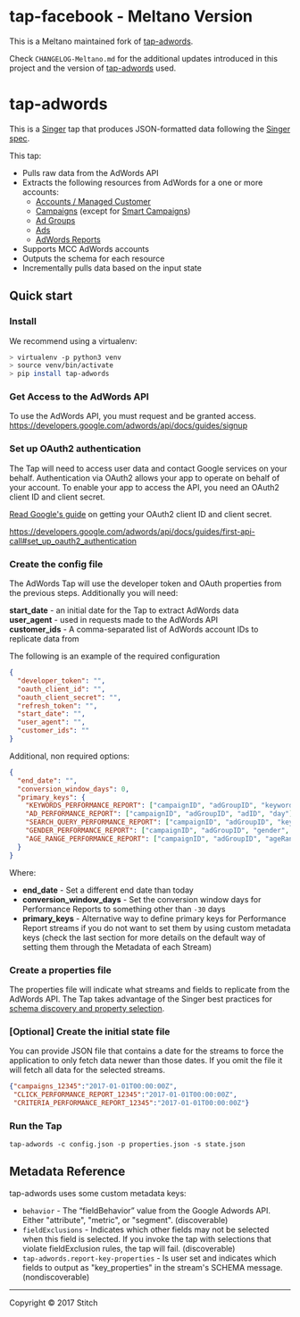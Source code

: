 # tap-facebook - Meltano Version

This is a Meltano maintained fork of [tap-adwords](https://github.com/singer-io/tap-adwords).

Check `CHANGELOG-Meltano.md` for the additional updates introduced in this project and the version of [tap-adwords](https://github.com/singer-io/tap-adwords) used.


# tap-adwords

This is a [Singer](https://singer.io) tap that produces JSON-formatted data following the [Singer spec](https://github.com/singer-io/getting-started/blob/master/SPEC.md).

This tap:
- Pulls raw data from the AdWords API
- Extracts the following resources from AdWords for a one or more accounts:
  - [Accounts / Managed Customer](https://developers.google.com/adwords/api/docs/reference/v201705/ManagedCustomerService.ManagedCustomer)
  - [Campaigns](https://developers.google.com/adwords/api/docs/reference/v201705/CampaignService.Campaign) (except for [Smart Campaigns](https://support.google.com/google-ads/answer/7652860))
  - [Ad Groups](https://developers.google.com/adwords/api/docs/reference/v201705/AdGroupService.AdGroup)
  - [Ads](https://developers.google.com/adwords/api/docs/reference/v201705/AdGroupAdService.AdGroupAd)
  - [AdWords Reports](https://developers.google.com/adwords/api/docs/appendix/reports)
- Supports MCC AdWords accounts
- Outputs the schema for each resource
- Incrementally pulls data based on the input state

## Quick start

### Install

We recommend using a virtualenv:

```bash
> virtualenv -p python3 venv
> source venv/bin/activate
> pip install tap-adwords
```

### Get Access to the AdWords API

To use the AdWords API, you must request and be granted access.
https://developers.google.com/adwords/api/docs/guides/signup

### Set up OAuth2 authentication

The Tap will need to access user data and contact Google services on your behalf. Authentication via OAuth2 allows your app to operate on behalf of your account. To enable your app to access the API, you need an OAuth2 client ID and client secret.

[Read Google's guide](https://developers.google.com/adwords/api/docs/guides/first-api-call#set_up_oauth2_authentication) on getting your OAuth2 client ID and client secret.

https://developers.google.com/adwords/api/docs/guides/first-api-call#set_up_oauth2_authentication

### Create the config file

The AdWords Tap will use the developer token and OAuth properties from the previous steps. Additionally you will need:

  **start_date** - an initial date for the Tap to extract AdWords data  
  **user_agent** - used in requests made to the AdWords API  
  **customer_ids** - A comma-separated list of AdWords account IDs to replicate data from

The following is an example of the required configuration

```json
{
  "developer_token": "",
  "oauth_client_id": "",
  "oauth_client_secret": "",
  "refresh_token": "",
  "start_date": "",
  "user_agent": "",
  "customer_ids": ""
}
```

Additional, non required options:

```json
{
  "end_date": "",
  "conversion_window_days": 0,
  "primary_keys": {
  	"KEYWORDS_PERFORMANCE_REPORT": ["campaignID", "adGroupID", "keywordID", "day"], 
  	"AD_PERFORMANCE_REPORT": ["campaignID", "adGroupID", "adID", "day"], 
  	"SEARCH_QUERY_PERFORMANCE_REPORT": ["campaignID", "adGroupID", "keywordID", "searchTerm", "day"], 
  	"GENDER_PERFORMANCE_REPORT": ["campaignID", "adGroupID", "gender", "day"], 
  	"AGE_RANGE_PERFORMANCE_REPORT": ["campaignID", "adGroupID", "ageRange", "day"]
  }
}
```

Where:

* **end_date** - Set a different end date than today
* **conversion_window_days** - Set the conversion window days for Performance Reports to something other than `-30` days
* **primary_keys** - Alternative way to define primary keys for Performance Report streams if you do not want to set them by using custom metadata keys (check the last section for more details on the default way of setting them through the Metadata of each Stream)

### Create a properties file

The properties file will indicate what streams and fields to replicate from the AdWords API. The Tap takes advantage of the Singer best practices for [schema discovery and property selection](https://github.com/singer-io/getting-started/blob/master/BEST_PRACTICES.md#schema-discovery-and-property-selection).

### [Optional] Create the initial state file

You can provide JSON file that contains a date for the streams to force the application to only fetch data newer than those dates. If you omit the file it will fetch all data for the selected streams.

```json
{"campaigns_12345":"2017-01-01T00:00:00Z",
 "CLICK_PERFORMANCE_REPORT_12345":"2017-01-01T00:00:00Z",
 "CRITERIA_PERFORMANCE_REPORT_12345":"2017-01-01T00:00:00Z"}
```

### Run the Tap

`tap-adwords -c config.json -p properties.json -s state.json`

## Metadata Reference

tap-adwords uses some custom metadata keys:

* `behavior` - The “fieldBehavior” value from the Google Adwords API. Either "attribute", "metric", or "segment". (discoverable)
* `fieldExclusions` - Indicates which other fields may not be selected when this field is selected. If you invoke the tap with selections that violate fieldExclusion rules, the tap will fail. (discoverable)
* `tap-adwords.report-key-properties` - Is user set and indicates which fields to output as "key_properties" in the stream's SCHEMA message. (nondiscoverable)


---

Copyright &copy; 2017 Stitch
